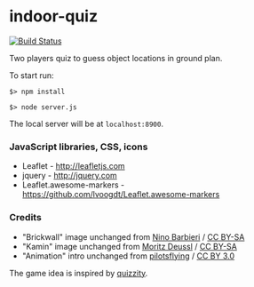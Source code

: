 # indoor-quiz

[![Build Status](https://travis-ci.org/benjaminfuchs/indoor-quiz.svg?branch=master)](https://travis-ci.org/benjaminfuchs/indoor-quiz)

Two players quiz to guess object locations in ground plan.

To start run:

`$> npm install`

`$> node server.js`

The local server will be at `localhost:8900`.

### JavaScript libraries, CSS, icons

* Leaflet - http://leafletjs.com
* jquery - http://jquery.com
* Leaflet.awesome-markers - https://github.com/lvoogdt/Leaflet.awesome-markers

### Credits

* "Brickwall" image unchanged from [Nino Barbieri](https://commons.wikimedia.org/wiki/File:-_Brickwall_01_-.jpg) / [CC BY-SA](http://creativecommons.org/licenses/by-sa/3.0/)
* "Kamin" image unchanged from [Moritz Deussl](https://commons.wikimedia.org/wiki/File:Bio-Ethanol_Kamin.jpg) / [CC BY-SA](https://creativecommons.org/licenses/by-sa/4.0)
* "Animation" intro unchanged from [pilotsflying](https://www.videvo.net/profile/pilotsflying/) / [CC BY 3.0](https://creativecommons.org/licenses/by/3.0/de/)

The game idea is inspired by [quizzity](https://github.com/sharkdp/quizzity).
